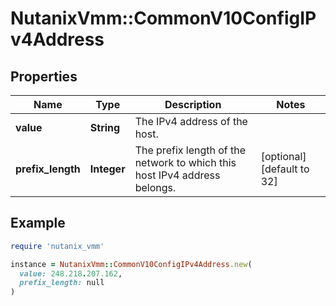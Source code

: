 # NutanixVmm::CommonV10ConfigIPv4Address

## Properties

| Name | Type | Description | Notes |
| ---- | ---- | ----------- | ----- |
| **value** | **String** | The IPv4 address of the host.  |  |
| **prefix_length** | **Integer** | The prefix length of the network to which this host IPv4 address belongs.  | [optional][default to 32] |

## Example

```ruby
require 'nutanix_vmm'

instance = NutanixVmm::CommonV10ConfigIPv4Address.new(
  value: 248.218.207.162,
  prefix_length: null
)
```

